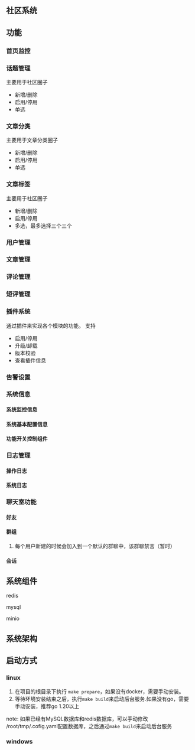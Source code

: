 ## 社区系统

## 功能

### 首页监控

### 话题管理
主要用于社区圈子
- 新增/删除
- 启用/停用
- 单选

### 文章分类
主要用于文章分类圈子
- 新增/删除
- 启用/停用
- 单选

### 文章标签
主要用于社区圈子
- 新增/删除
- 启用/停用
- 多选，最多选择三个三个

### 用户管理


### 文章管理

### 评论管理

### 短评管理

### 插件系统
通过插件来实现各个模块的功能。
支持
- 启用/停用
- 升级/卸载
- 版本校验
- 查看插件信息

### 告警设置

### 系统信息

#### 系统监控信息

#### 系统基本配置信息

#### 功能开关控制组件

### 日志管理

#### 操作日志

#### 系统日志

### 聊天室功能

#### 好友

#### 群组
1. 每个用户新建的时候会加入到一个默认的群聊中，该群聊禁言（暂时）

#### 会话


## 系统组件
redis

mysql

minio


## 系统架构


## 启动方式
### linux
1. 在项目的根目录下执行 `make prepare`，如果没有docker，需要手动安装。
2. 等待环境安装结束之后，执行`make build`来启动后台服务.如果没有go，需要手动安装，推荐go 1.20以上

note: 如果已经有MySQL数据库和redis数据库，可以手动修改 /root/tmp/.cofig.yaml配置数据库，之后通过`make build`来启动后台服务

### windows 
